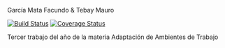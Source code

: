 
García Mata Facundo & Tebay Mauro 


[![Build Status](https://travis-ci.org/facugm/MultipleChoice.svg?branch=master)](https://travis-ci.org/facugm/MultipleChoice)
[![Coverage Status](https://coveralls.io/repos/github/facugm/MultipleChoice/badge.svg?branch=master)](https://coveralls.io/github/facugm/MultipleChoice?branch=master)

Tercer trabajo del año de la materia Adaptación de Ambientes de Trabajo

